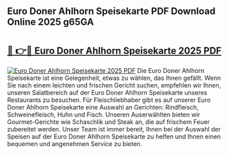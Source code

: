 ## Euro Doner Ahlhorn Speisekarte PDF Download Online 2025 g65GA

# <h2><a href="http://gcdw5pd.nevu.top/?p=Euro+Doner+Ahlhorn+Speisekarte">🔗 👉🔴 Euro Doner Ahlhorn Speisekarte 2025 PDF</a></h2>

[![Euro Doner Ahlhorn Speisekarte 2025 PDF](https://i.imgur.com/dBaPXMq.png)](http://gcdw5pd.nevu.top/?p=Euro+Doner+Ahlhorn+Speisekarte)
Die Euro Doner Ahlhorn Speisekarte ist eine Gelegenheit, etwas zu wählen, das Ihnen gefällt. Wenn Sie nach einem leichten und frischen Gericht suchen, empfehlen wir Ihnen, unseren Salatbereich auf der Euro Doner Ahlhorn Speisekarte unseres Restaurants zu besuchen. Für Fleischliebhaber gibt es auf unserer Euro Doner Ahlhorn Speisekarte eine Auswahl an Gerichten: Rindfleisch, Schweinefleisch, Huhn und Fisch. Unseren Auserwählten bieten wir Gourmet-Gerichte wie Schaschlik und Steak an, die auf frischem Feuer zubereitet werden. Unser Team ist immer bereit, Ihnen bei der Auswahl der Speisen auf der Euro Doner Ahlhorn Speisekarte zu helfen und Ihnen einen bequemen und angenehmen Service zu bieten.
